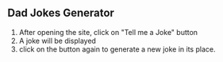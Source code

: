 ## Dad Jokes Generator

1. After opening the site, click on "Tell me a Joke" button
2. A joke will be displayed
3. click on the button again to generate a new joke in its place.
